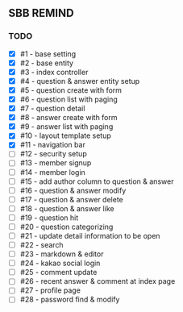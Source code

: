 ## SBB REMIND
### TODO
- [x] #1 - base setting
- [x] #2 - base entity
- [x] #3 - index controller
- [x] #4 - question & answer entity setup
- [x] #5 - question create with form
- [x] #6 - question list with paging
- [x] #7 - question detail
- [x] #8 - answer create with form
- [x] #9 - answer list with paging
- [x] #10 - layout template setup
- [x] #11 - navigation bar
- [ ] #12 - security setup
- [ ] #13 - member signup
- [ ] #14 - member login
- [ ] #15 - add author column to question & answer
- [ ] #16 - question & answer modify
- [ ] #17 - question & answer delete
- [ ] #18 - question & answer like
- [ ] #19 - question hit
- [ ] #20 - question categorizing
- [ ] #21 - update detail information to be open
- [ ] #22 - search
- [ ] #23 - markdown & editor
- [ ] #24 - kakao social login
- [ ] #25 - comment update
- [ ] #26 - recent answer & comment at index page
- [ ] #27 - profile page
- [ ] #28 - password find & modify
